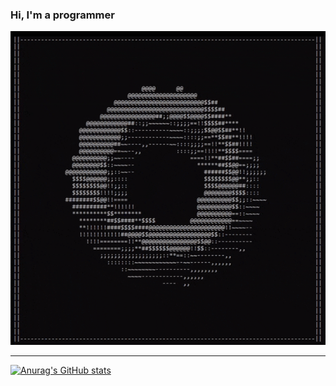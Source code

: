 ### Hi, I'm a programmer

![Donat](https://raw.githubusercontent.com/andrei811/donut-shape-console/main/image/donut.gif)

---
[![Anurag's GitHub stats](https://github-readme-stats.vercel.app/api?username=KGebski0036&show_icons=true&theme=radical)](https://github.com/anuraghazra/github-readme-stats)

<!--
**KGebski0036/KGebski0036** is a ✨ _special_ ✨ repository because its `README.md` (this file) appears on your GitHub profile.

Here are some ideas to get you started:

- 🔭 I’m currently working on ...
- 🌱 I’m currently learning ...
- 👯 I’m looking to collaborate on ...
- 🤔 I’m looking for help with ...
- 💬 Ask me about ...
- 📫 How to reach me: ...
- 😄 Pronouns: ...
- ⚡ Fun fact: ...
-->
